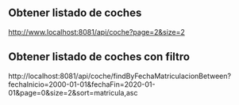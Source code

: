 


## Obtener listado de coches
http://www.localhost:8081/api/coche?page=2&size=2

## Obtener listado de coches con filtro
http://localhost:8081/api/coche/findByFechaMatriculacionBetween?fechaInicio=2000-01-01&fechaFin=2020-01-01&page=0&size=2&sort=matricula,asc